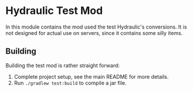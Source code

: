 # Hydraulic Test Mod
In this module contains the mod used the test Hydraulic's conversions. It is not designed for actual use on servers, since it contains some silly items.

## Building
Building the test mod is rather straight forward:
1. Complete project setup, see the main README for more details.
2. Run `./gradlew test:build` to compile a jar file.